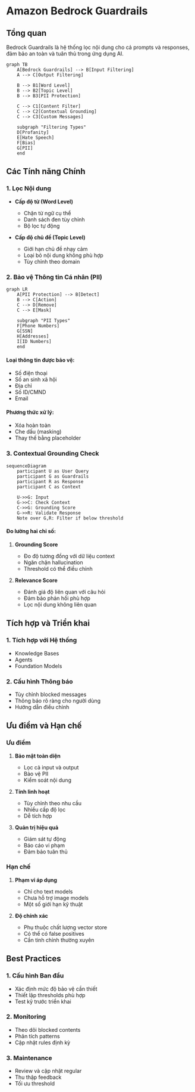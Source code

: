 # Amazon Bedrock Guardrails

## Tổng quan
Bedrock Guardrails là hệ thống lọc nội dung cho cả prompts và responses, đảm bảo an toàn và tuân thủ trong ứng dụng AI.

```mermaid
graph TB
    A[Bedrock Guardrails] --> B[Input Filtering]
    A --> C[Output Filtering]
    
    B --> B1[Word Level]
    B --> B2[Topic Level]
    B --> B3[PII Protection]
    
    C --> C1[Content Filter]
    C --> C2[Contextual Grounding]
    C --> C3[Custom Messages]
    
    subgraph "Filtering Types"
    D[Profanity]
    E[Hate Speech]
    F[Bias]
    G[PII]
    end
```

## Các Tính năng Chính

### 1. Lọc Nội dung
- **Cấp độ từ (Word Level)**
  - Chặn từ ngữ cụ thể
  - Danh sách đen tùy chỉnh
  - Bộ lọc tự động

- **Cấp độ chủ đề (Topic Level)**
  - Giới hạn chủ đề nhạy cảm
  - Loại bỏ nội dung không phù hợp
  - Tùy chỉnh theo domain

### 2. Bảo vệ Thông tin Cá nhân (PII)

```mermaid
graph LR
    A[PII Protection] --> B[Detect]
    B --> C[Action]
    C --> D[Remove]
    C --> E[Mask]
    
    subgraph "PII Types"
    F[Phone Numbers]
    G[SSN]
    H[Addresses]
    I[ID Numbers]
    end
```

#### Loại thông tin được bảo vệ:
- Số điện thoại
- Số an sinh xã hội
- Địa chỉ
- Số ID/CMND
- Email

#### Phương thức xử lý:
- Xóa hoàn toàn
- Che dấu (masking)
- Thay thế bằng placeholder

### 3. Contextual Grounding Check

```mermaid
sequenceDiagram
    participant U as User Query
    participant G as Guardrails
    participant R as Response
    participant C as Context
    
    U->>G: Input
    G->>C: Check Context
    C->>G: Grounding Score
    G->>R: Validate Response
    Note over G,R: Filter if below threshold
```

#### Đo lường hai chỉ số:
1. **Grounding Score**
   - Đo độ tương đồng với dữ liệu context
   - Ngăn chặn hallucination
   - Threshold có thể điều chỉnh

2. **Relevance Score**
   - Đánh giá độ liên quan với câu hỏi
   - Đảm bảo phản hồi phù hợp
   - Lọc nội dung không liên quan

## Tích hợp và Triển khai

### 1. Tích hợp với Hệ thống
- Knowledge Bases
- Agents
- Foundation Models

### 2. Cấu hình Thông báo
- Tùy chỉnh blocked messages
- Thông báo rõ ràng cho người dùng
- Hướng dẫn điều chỉnh

## Ưu điểm và Hạn chế

### Ưu điểm
1. **Bảo mật toàn diện**
   - Lọc cả input và output
   - Bảo vệ PII
   - Kiểm soát nội dung

2. **Tính linh hoạt**
   - Tùy chỉnh theo nhu cầu
   - Nhiều cấp độ lọc
   - Dễ tích hợp

3. **Quản trị hiệu quả**
   - Giám sát tự động
   - Báo cáo vi phạm
   - Đảm bảo tuân thủ

### Hạn chế
1. **Phạm vi áp dụng**
   - Chỉ cho text models
   - Chưa hỗ trợ image models
   - Một số giới hạn kỹ thuật

2. **Độ chính xác**
   - Phụ thuộc chất lượng vector store
   - Có thể có false positives
   - Cần tinh chỉnh thường xuyên

## Best Practices

### 1. Cấu hình Ban đầu
- Xác định mức độ bảo vệ cần thiết 
- Thiết lập thresholds phù hợp
- Test kỹ trước triển khai

### 2. Monitoring
- Theo dõi blocked contents
- Phân tích patterns
- Cập nhật rules định kỳ

### 3. Maintenance
- Review và cập nhật regular
- Thu thập feedback
- Tối ưu threshold